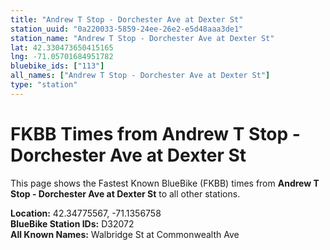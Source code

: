 ```yaml
---
title: "Andrew T Stop - Dorchester Ave at Dexter St"
station_uuid: "0a220033-5859-24ee-26e2-e5d48aaa3de1"
station_name: "Andrew T Stop - Dorchester Ave at Dexter St"
lat: 42.330473650415165
lng: -71.05701684951782
bluebike_ids: ["113"]
all_names: ["Andrew T Stop - Dorchester Ave at Dexter St"]
type: "station"
---
```


# FKBB Times from Andrew T Stop - Dorchester Ave at Dexter St

This page shows the Fastest Known BlueBike (FKBB) times from **Andrew T Stop - Dorchester Ave at Dexter St** to all other stations.

**Location:** 42.34775567, -71.1356758  
**BlueBike Station IDs:** D32072  
**All Known Names:** Walbridge St at Commonwealth Ave

